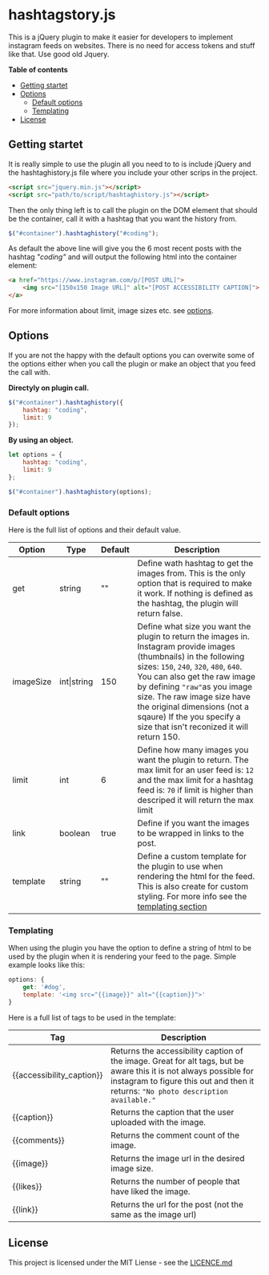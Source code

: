 # hashtagstory.js
This is a jQuery plugin to make it easier for developers to implement instagram feeds on websites. There is no need for access tokens and stuff like that. Use good old Jquery.

**Table of contents**
* [Getting startet](#getting-startet)
* [Options](#options)
    * [Default options](#default-options)
    * [Templating](#templating)
* [License](#license)

## Getting startet
It is really simple to use the plugin all you need to to is include jQuery and the hashtaghistory.js file where you include your other scrips in the project.

```html
<script src="jquery.min.js"></script>
<script src="path/to/script/hashtaghistory.js"></script>
```

Then the only thing left is to call the plugin on the DOM element that should be the container, call it with a hashtag that you want the history from.

```javascript
$("#container").hashtaghistory("#coding");
```

As default the above line will give you the 6 most recent posts with the hashtag _"coding"_ and will output the following html into the container element:

```html
<a href="https://www.instagram.com/p/[POST URL]">
    <img src="[150x150 Image URL]" alt="[POST ACCESSIBILITY CAPTION]">
</a>
```

For more information about limit, image sizes etc. see [options](#options).


## Options
If you are not the happy with the default options you can overwite some of the options either when you call the plugin or make an object that you feed the call with.

**Directyly on plugin call.**
```javascript
$("#container").hashtaghistory({
    hashtag: "coding",
    limit: 9
});
```

**By using an object.**
```javascript
let options = {
    hashtag: "coding",
    limit: 9
};

$("#container").hashtaghistory(options);
```

### Default options
Here is the full list of options and their default value.

| Option | Type | Default | Description |
| ------ | ---- | ------- | ----------- |
| get | string | "" | Define wath hashtag to get the images from. This is the only option that is required to make it work. If nothing is defined as the hashtag, the plugin will return false. |
| imageSize | int\|string | 150 | Define what size you want the plugin to return the images in. Instagram provide images (thumbnails) in the following sizes: `150`, `240`, `320`, `480`, `640`. You can also get the raw image by defining `"raw"`as you image size. The raw image size have the original dimensions (not a sqaure) If the you specify a size that isn't reconized it will return 150. |
| limit | int | 6 | Define how many images you want the plugin to return. The max limit for an user feed is: `12` and the max limit for a hashtag feed is: `70` if limit is higher than descriped it will return the max limit | 
| link | boolean | true | Define if you want the images to be wrapped in links to the post. |
| template | string | "" | Define a custom template for the plugin to use when rendering the html for the feed. This is also create for custom styling. For more info see the [templating section](#templating) |

### Templating
When using the plugin you have the option to define a string of html to be used by the plugin when it is rendering your feed to the page. Simple example looks like this:
```javascript
options: {
    get: '#dog',
    template: '<img src="{{image}}" alt="{{caption}}">'
}
```

Here is a full list of tags to be used in the template:

| Tag | Description |
| --- | ----------- |
| {{accessibility_caption}} | Returns the accessibility caption of the image. Great for alt tags, but be aware this it is not always possible for instagram to figure this out and then it returns: `"No photo description available."` |
| {{caption}} | Returns the caption that the user uploaded with the image. |
| {{comments}} | Returns the comment count of the image. |
| {{image}} | Returns the image url in the desired image size. |
| {{likes}} | Returns the number of people that have liked the image. |
| {{link}} | Returns the url for the post (not the same as the image url) |

## License
This project is licensed under the MIT Liense - see the [LICENCE.md](LICENSE.md)